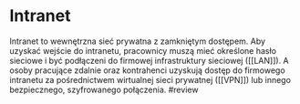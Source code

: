 # Intranet
Intranet to wewnętrzna sieć prywatna z zamkniętym dostępem. Aby uzyskać wejście do intranetu, pracownicy muszą mieć określone hasło sieciowe i być podłączeni do firmowej infrastruktury sieciowej ([[LAN]]). A osoby pracujące zdalnie oraz kontrahenci uzyskują dostęp do firmowego intranetu za pośrednictwem wirtualnej sieci prywatnej ([[VPN]]) lub innego bezpiecznego, szyfrowanego połączenia. #review